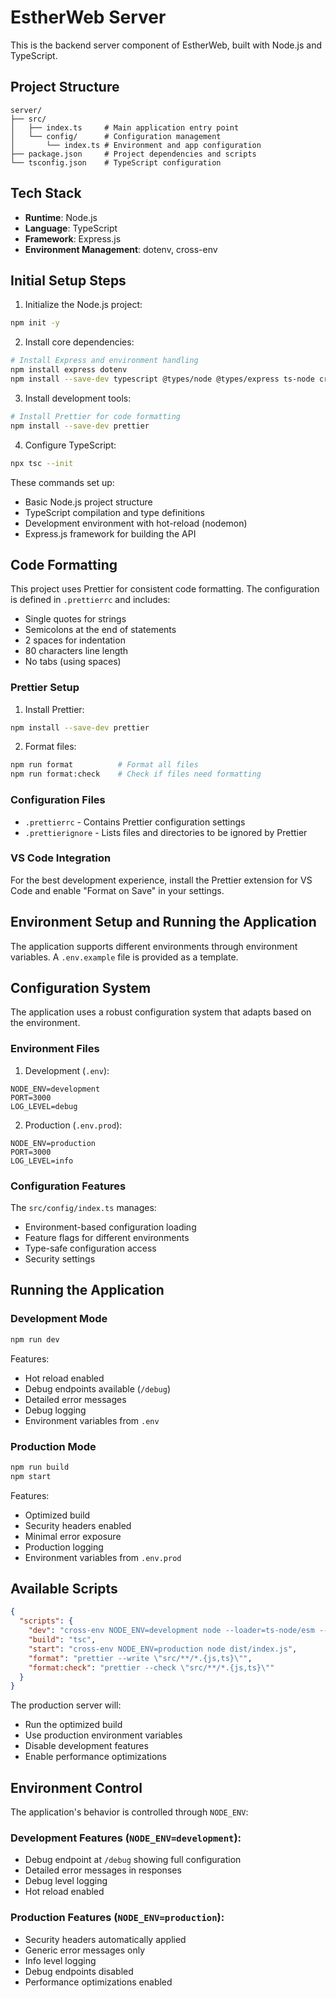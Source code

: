 # EstherWeb Server

This is the backend server component of EstherWeb, built with Node.js and TypeScript.

## Project Structure

```
server/
├── src/
│   ├── index.ts     # Main application entry point
│   └── config/      # Configuration management
│       └── index.ts # Environment and app configuration
├── package.json     # Project dependencies and scripts
└── tsconfig.json    # TypeScript configuration
```

## Tech Stack

- **Runtime**: Node.js
- **Language**: TypeScript
- **Framework**: Express.js
- **Environment Management**: dotenv, cross-env

## Initial Setup Steps

1. Initialize the Node.js project:
```bash
npm init -y
```

2. Install core dependencies:
```bash
# Install Express and environment handling
npm install express dotenv
npm install --save-dev typescript @types/node @types/express ts-node cross-env
```

3. Install development tools:
```bash
# Install Prettier for code formatting
npm install --save-dev prettier
```

4. Configure TypeScript:
```bash
npx tsc --init
```

These commands set up:
- Basic Node.js project structure
- TypeScript compilation and type definitions
- Development environment with hot-reload (nodemon)
- Express.js framework for building the API

## Code Formatting

This project uses Prettier for consistent code formatting. The configuration is defined in `.prettierrc` and includes:
- Single quotes for strings
- Semicolons at the end of statements
- 2 spaces for indentation
- 80 characters line length
- No tabs (using spaces)

### Prettier Setup

1. Install Prettier:
```bash
npm install --save-dev prettier
```

2. Format files:
```bash
npm run format          # Format all files
npm run format:check    # Check if files need formatting
```

### Configuration Files
- `.prettierrc` - Contains Prettier configuration settings
- `.prettierignore` - Lists files and directories to be ignored by Prettier

### VS Code Integration
For the best development experience, install the Prettier extension for VS Code and enable "Format on Save" in your settings.

## Environment Setup and Running the Application

The application supports different environments through environment variables. A `.env.example` file is provided as a template.

## Configuration System

The application uses a robust configuration system that adapts based on the environment.

### Environment Files

1. Development (`.env`):
```env
NODE_ENV=development
PORT=3000
LOG_LEVEL=debug
```

2. Production (`.env.prod`):
```env
NODE_ENV=production
PORT=3000
LOG_LEVEL=info
```

### Configuration Features

The `src/config/index.ts` manages:
- Environment-based configuration loading
- Feature flags for different environments
- Type-safe configuration access
- Security settings

## Running the Application

### Development Mode

```bash
npm run dev
```
Features:
- Hot reload enabled
- Debug endpoints available (`/debug`)
- Detailed error messages
- Debug logging
- Environment variables from `.env`

### Production Mode

```bash
npm run build
npm start
```
Features:
- Optimized build
- Security headers enabled
- Minimal error exposure
- Production logging
- Environment variables from `.env.prod`

## Available Scripts

```json
{
  "scripts": {
    "dev": "cross-env NODE_ENV=development node --loader=ts-node/esm --env-file=.env --watch src/index.ts",
    "build": "tsc",
    "start": "cross-env NODE_ENV=production node dist/index.js",
    "format": "prettier --write \"src/**/*.{js,ts}\"",
    "format:check": "prettier --check \"src/**/*.{js,ts}\""
  }
}
```
The production server will:
- Run the optimized build
- Use production environment variables
- Disable development features
- Enable performance optimizations

## Environment Control

The application's behavior is controlled through `NODE_ENV`:

### Development Features (`NODE_ENV=development`):
- Debug endpoint at `/debug` showing full configuration
- Detailed error messages in responses
- Debug level logging
- Hot reload enabled

### Production Features (`NODE_ENV=production`):
- Security headers automatically applied
- Generic error messages only
- Info level logging
- Debug endpoints disabled
- Performance optimizations enabled
